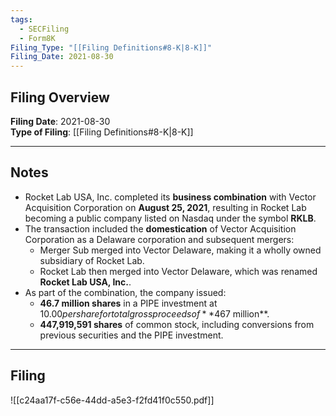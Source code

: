 ```yaml
---
tags:
  - SECFiling
  - Form8K
Filing_Type: "[[Filing Definitions#8-K|8-K]]"
Filing_Date: 2021-08-30  
---
```


## Filing Overview

**Filing Date**: 2021-08-30  
**Type of Filing**: [[Filing Definitions#8-K|8-K]]  

---

## Notes

- Rocket Lab USA, Inc. completed its **business combination** with Vector Acquisition Corporation on **August 25, 2021**, resulting in Rocket Lab becoming a public company listed on Nasdaq under the symbol **RKLB**.
- The transaction included the **domestication** of Vector Acquisition Corporation as a Delaware corporation and subsequent mergers:
  - Merger Sub merged into Vector Delaware, making it a wholly owned subsidiary of Rocket Lab.
  - Rocket Lab then merged into Vector Delaware, which was renamed **Rocket Lab USA, Inc.**.
- As part of the combination, the company issued:
  - **46.7 million shares** in a PIPE investment at $10.00 per share for total gross proceeds of **$467 million**.
  - **447,919,591 shares** of common stock, including conversions from previous securities and the PIPE investment.

---

## Filing

![[c24aa17f-c56e-44dd-a5e3-f2fd41f0c550.pdf]]
